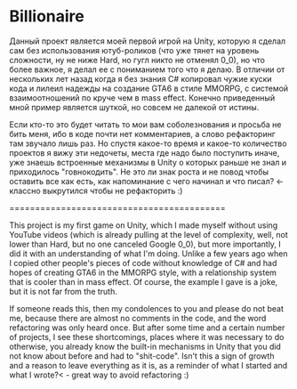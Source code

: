 # Billionaire

Данный проект является моей первой игрой на Unity, которую я сделал сам без использования ютуб-роликов (что уже тянет на уровень сложности, ну не ниже Hard, но гугл никто не отменял 0_0), но что более важное, я делал ее с пониманием того что я делаю. В отличии от нескольких лет назад когда я без знания C# копировал чужие куски кода и лилеил надежды на создание GTA6 в стиле MMORPG, с системой взаимоотношений по круче чем в mass effect. Конечно приведенный мной пример является шуткой, но совсем не далекой от истины.

Если кто-то это будет читать то мои вам соболезнования и просьба не бить меня, ибо в коде почти нет комментариев, а слово рефакторинг там звучало лишь раз. Но спустя какое-то время и какое-то количество проектов я вижу эти недочеты, места где надо было поступить иначе, уже знаешь встроенные механизмы в Unity о которых раньше не знал и приходилось "говнокодить". Не это ли знак роста и не повод чтобы оставить все как есть, как напоминание с чего начинал и что писал? <- классно выкрутился чтобы не рефакторить :)

==========================================

This project is my first game on Unity, which I made myself without using YouTube videos (which is already pulling at the level of complexity, well, not lower than Hard, but no one canceled Google 0_0), but more importantly, I did it with an understanding of what I'm doing. Unlike a few years ago when I copied other people's pieces of code without knowledge of C# and had hopes of creating GTA6 in the MMORPG style, with a relationship system that is cooler than in mass effect. Of course, the example I gave is a joke, but it is not far from the truth.

If someone reads this, then my condolences to you and please do not beat me, because there are almost no comments in the code, and the word refactoring was only heard once. But after some time and a certain number of projects, I see these shortcomings, places where it was necessary to do otherwise, you already know the built-in mechanisms in Unity that you did not know about before and had to "shit-code". 
Isn't this a sign of growth and a reason to leave everything as it is, as a reminder of what I started and what I wrote?< - great way to avoid refactoring :)
